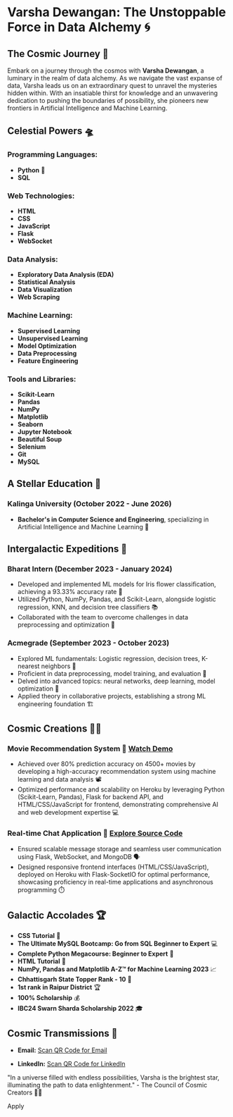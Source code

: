 # Varsha Dewangan: The Unstoppable Force in Data Alchemy 🌀

## The Cosmic Journey 🚀

Embark on a journey through the cosmos with **Varsha Dewangan**, a luminary in the realm of data alchemy. As we navigate the vast expanse of data, Varsha leads us on an extraordinary quest to unravel the mysteries hidden within. With an insatiable thirst for knowledge and an unwavering dedication to pushing the boundaries of possibility, she pioneers new frontiers in Artificial Intelligence and Machine Learning.

## Celestial Powers 🛸

### Programming Languages:
- **Python** 🐍
- **SQL**

### Web Technologies:
- **HTML**
- **CSS**
- **JavaScript**
- **Flask**
- **WebSocket**

### Data Analysis:
- **Exploratory Data Analysis (EDA)**
- **Statistical Analysis**
- **Data Visualization**
- **Web Scraping**

### Machine Learning:
- **Supervised Learning**
- **Unsupervised Learning**
- **Model Optimization**
- **Data Preprocessing**
- **Feature Engineering**

### Tools and Libraries:
- **Scikit-Learn**
- **Pandas**
- **NumPy**
- **Matplotlib**
- **Seaborn**
- **Jupyter Notebook**
- **Beautiful Soup**
- **Selenium**
- **Git**
- **MySQL**

## A Stellar Education 🌟

### Kalinga University (October 2022 - June 2026)
- **Bachelor's in Computer Science and Engineering**, specializing in Artificial Intelligence and Machine Learning 🧠

## Intergalactic Expeditions 🌌

### Bharat Intern (December 2023 - January 2024)
- Developed and implemented ML models for Iris flower classification, achieving a 93.33% accuracy rate 🎯
- Utilized Python, NumPy, Pandas, and Scikit-Learn, alongside logistic regression, KNN, and decision tree classifiers 📚
- Collaborated with the team to overcome challenges in data preprocessing and optimization 🤝

### Acmegrade (September 2023 - October 2023)
- Explored ML fundamentals: Logistic regression, decision trees, K-nearest neighbors 🧩
- Proficient in data preprocessing, model training, and evaluation 🔧
- Delved into advanced topics: neural networks, deep learning, model optimization 🧠
- Applied theory in collaborative projects, establishing a strong ML engineering foundation 🏗️

## Cosmic Creations 🌌✨

### Movie Recommendation System 🎥 [Watch Demo](http://movie-recommendation-system.herokuapp.com/)
- Achieved over 80% prediction accuracy on 4500+ movies by developing a high-accuracy recommendation system using machine learning and data analysis 📽️
- Optimized performance and scalability on Heroku by leveraging Python (Scikit-Learn, Pandas), Flask for backend API, and HTML/CSS/JavaScript for frontend, demonstrating comprehensive AI and web development expertise 💻

### Real-time Chat Application 💬 [Explore Source Code](https://github.com/varsha-dewangan/chat-application)
- Ensured scalable message storage and seamless user communication using Flask, WebSocket, and MongoDB 🗣️
- Designed responsive frontend interfaces (HTML/CSS/JavaScript), deployed on Heroku with Flask-SocketIO for optimal performance, showcasing proficiency in real-time applications and asynchronous programming ⏱️

## Galactic Accolades 🏆

- **CSS Tutorial** 📝
- **The Ultimate MySQL Bootcamp: Go from SQL Beginner to Expert** 💻
- **Complete Python Megacourse: Beginner to Expert** 🐍
- **HTML Tutorial** 📝
- **NumPy, Pandas and Matplotlib A-Z™ for Machine Learning 2023** 📈
- **Chhattisgarh State Topper Rank - 10** 🥇
- **1st rank in Raipur District** 🏆
- **100% Scholarship** 💰
- **IBC24 Swarn Sharda Scholarship 2022** 🎓

## Cosmic Transmissions 📡

- **Email:** [Scan QR Code for Email](Email.png")
 <!-- Your QR code for email here -->
- **LinkedIn:** [Scan QR Code for LinkedIn](linkedin_qr_code.png) <!-- Your QR code for LinkedIn here -->

"In a universe filled with endless possibilities, Varsha is the brightest star, illuminating the path to data enlightenment." - The Council of Cosmic Creators 🌌✨

Apply
